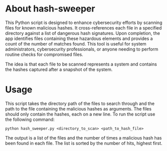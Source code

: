 # About hash-sweeper
This Python script is designed to enhance cybersecurity efforts by scanning files for known malicious hashes. It cross-references each file in a specified directory against a list of dangerous hash signatures. Upon completion, the app identifies files containing these hazardous elements and provides a count of the number of matches found. This tool is useful for system administrators, cybersecurity professionals, or anyone needing to perform routine checks for compromised files.

The idea is that each file to be scanned represents a system and contains the hashes captured after a snapshot of the system.

# Usage
This script takes the directory path of the files to search through and the path to the file containing the malicious hashes as arguments. The files should only contain the hashes, each on a new line. To run the script use the following command:
```
python hash_sweeper.py <directory_to_scan> <path_to_hash_file>
```
The output is a list of the files and the number of times a malicious hash has been found in each file. The list is sorted by the number of hits, highest first.
